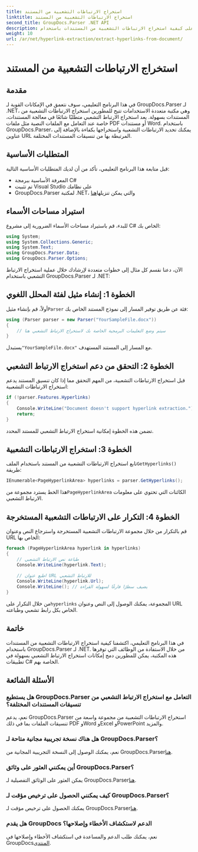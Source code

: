 ```yaml
---
title: استخراج الارتباطات التشعبية من المستند
linktitle: استخراج الارتباطات التشعبية من المستند
second_title: GroupDocs.Parser .NET API
description: تعرف على كيفية استخراج الارتباطات التشعبية من المستندات باستخدام GroupDocs.Parser لـ .NET. قم بتحسين تطبيقات C# الخاصة بك باستخدام هذا الدليل المباشر.
weight: 10
url: /ar/net/hyperlink-extraction/extract-hyperlinks-from-document/
---
```


# استخراج الارتباطات التشعبية من المستند

## مقدمة
في هذا البرنامج التعليمي، سوف نتعمق في الإمكانات القوية لـ GroupDocs.Parser لـ .NET، وهي مكتبة متعددة الاستخدامات تتيح للمطورين استخراج الارتباطات التشعبية من المستندات بسهولة. يعد استخراج الارتباط التشعبي متطلبًا شائعًا في معالجة المستندات، خاصة عند التعامل مع الملفات النصية مثل ملفات PDF أو مستندات Word. باستخدام GroupDocs.Parser، يمكنك تحديد الارتباطات التشعبية واستخراجها بكفاءة بالإضافة إلى عناوين URL المرتبطة بها من تنسيقات المستندات المختلفة.
## المتطلبات الأساسية
قبل متابعة هذا البرنامج التعليمي، تأكد من أن لديك المتطلبات الأساسية التالية:
- المعرفة الأساسية ببرمجة C#
- تم تثبيت Visual Studio على نظامك
-  GroupDocs.Parser لمكتبة .NET، والتي يمكن تنزيلها[هنا](https://releases.groupdocs.com/parser/net/)
## استيراد مساحات الأسماء
للبدء، قم باستيراد مساحات الأسماء الضرورية إلى مشروع C# الخاص بك:
```csharp
using System;
using System.Collections.Generic;
using System.Text;
using GroupDocs.Parser.Data;
using GroupDocs.Parser.Options;
```

الآن، دعنا نقسم كل مثال إلى خطوات متعددة لإرشادك خلال عملية استخراج الارتباط التشعبي باستخدام GroupDocs.Parser لـ .NET:
## الخطوة 1: إنشاء مثيل لفئة المحلل اللغوي
 أولاً، قم بإنشاء مثيل`Parser` فئة عن طريق توفير المسار إلى نموذج المستند الخاص بك:
```csharp
using (Parser parser = new Parser("YourSampleFile.docx"))
{
    // سيتم وضع التعليمات البرمجية الخاصة بك لاستخراج الارتباط التشعبي هنا
}
```
 يستبدل`"YourSampleFile.docx"` مع المسار إلى المستند المستهدف.
## الخطوة 2: التحقق من دعم استخراج الارتباط التشعبي
قبل استخراج الارتباطات التشعبية، من المهم التحقق مما إذا كان تنسيق المستند يدعم استخراج الارتباطات التشعبية:
```csharp
if (!parser.Features.Hyperlinks)
{
    Console.WriteLine("Document doesn't support hyperlink extraction.");
    return;
}
```
تضمن هذه الخطوة إمكانية استخراج الارتباط التشعبي للمستند المحدد.
## الخطوة 3: استخراج الارتباطات التشعبية
 تابع استخراج الارتباطات التشعبية من المستند باستخدام الملف`GetHyperlinks()` طريقة:
```csharp
IEnumerable<PageHyperlinkArea> hyperlinks = parser.GetHyperlinks();
```
 هذا الخط يسترد مجموعة من`PageHyperlinkArea` الكائنات التي تحتوي على معلومات الارتباط التشعبي.
## الخطوة 4: التكرار على الارتباطات التشعبية المستخرجة
قم بالتكرار من خلال مجموعة الارتباطات التشعبية المستخرجة واسترجاع النص وعنوان URL الخاص بها:
```csharp
foreach (PageHyperlinkArea hyperlink in hyperlinks)
{
    // طباعة نص الارتباط التشعبي
    Console.WriteLine(hyperlink.Text);
    
    // اطبع عنوان URL للارتباط التشعبي
    Console.WriteLine(hyperlink.Url);
    Console.WriteLine(); // يضيف سطرًا فارغًا لسهولة القراءة
}
```
من خلال التكرار على`hyperlinks` المجموعة، يمكنك الوصول إلى النص وعنوان URL الخاص بكل رابط تشعبي وطباعته.
## خاتمة
في هذا البرنامج التعليمي، اكتشفنا كيفية استخراج الارتباطات التشعبية من المستندات باستخدام GroupDocs.Parser لـ .NET. من خلال الاستفادة من الوظائف التي توفرها هذه المكتبة، يمكن للمطورين دمج إمكانات استخراج الارتباط التشعبي بسهولة في تطبيقات C# الخاصة بهم.

## الأسئلة الشائعة
### هل يستطيع GroupDocs.Parser التعامل مع استخراج الارتباط التشعبي من تنسيقات المستندات المختلفة؟
نعم، يدعم GroupDocs.Parser استخراج الارتباطات التشعبية من مجموعة واسعة من تنسيقات الملفات بما في ذلك PDF وWord وExcel وPowerPoint والمزيد.
### هل هناك نسخة تجريبية مجانية متاحة لـ GroupDocs.Parser؟
 نعم، يمكنك الوصول إلى النسخة التجريبية المجانية من GroupDocs.Parser[هنا](https://releases.groupdocs.com/).
### أين يمكنني العثور على وثائق GroupDocs.Parser؟
 يمكن العثور على الوثائق التفصيلية لـ GroupDocs.Parser[هنا](https://tutorials.groupdocs.com/parser/net/).
### كيف يمكنني الحصول على ترخيص مؤقت لـ GroupDocs.Parser؟
 يمكنك الحصول على ترخيص مؤقت لـ GroupDocs.Parser[هنا](https://purchase.groupdocs.com/temporary-license/).
### هل يقدم GroupDocs الدعم لاستكشاف الأخطاء وإصلاحها؟
 نعم، يمكنك طلب الدعم والمساعدة في استكشاف الأخطاء وإصلاحها في GroupDocs[المنتدى](https://forum.groupdocs.com/c/parser/17).
